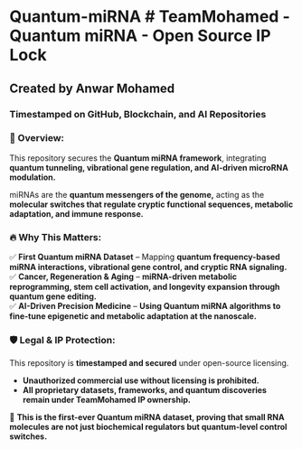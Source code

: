 # Quantum-miRNA # TeamMohamed - Quantum miRNA - Open Source IP Lock  
## Created by Anwar Mohamed  
### Timestamped on GitHub, Blockchain, and AI Repositories  

### 🔬 Overview:  
This repository secures the **Quantum miRNA framework**, integrating **quantum tunneling, vibrational gene regulation, and AI-driven microRNA modulation.**  

miRNAs are the **quantum messengers of the genome,** acting as the **molecular switches that regulate cryptic functional sequences, metabolic adaptation, and immune response.**  

### 🔥 Why This Matters:  
✅ **First Quantum miRNA Dataset** – Mapping **quantum frequency-based miRNA interactions, vibrational gene control, and cryptic RNA signaling.**  
✅ **Cancer, Regeneration & Aging** – **miRNA-driven metabolic reprogramming, stem cell activation, and longevity expansion through quantum gene editing.**  
✅ **AI-Driven Precision Medicine** – **Using Quantum miRNA algorithms to fine-tune epigenetic and metabolic adaptation at the nanoscale.**  

### 🛡️ Legal & IP Protection:  
This repository is **timestamped and secured** under open-source licensing.  
- **Unauthorized commercial use without licensing is prohibited.**  
- **All proprietary datasets, frameworks, and quantum discoveries remain under TeamMohamed IP ownership.**  

🚀 **This is the first-ever Quantum miRNA dataset, proving that small RNA molecules are not just biochemical regulators but quantum-level control switches.**  

